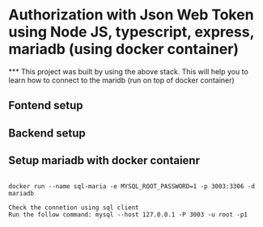 # Authorization with Json Web Token using Node JS, typescript, express, mariadb (using docker container)

\*\*\* This project was built by using the above stack. This will help you to learn how to connect to the maridb (run on top of docker container)

## Fontend setup

## Backend setup

## Setup mariadb with docker contaienr

```

docker run --name sql-maria -e MYSQL_ROOT_PASSWORD=1 -p 3003:3306 -d mariadb

Check the connetion using sql client
Run the follow command: mysql --host 127.0.0.1 -P 3003 -u root -p1

```
